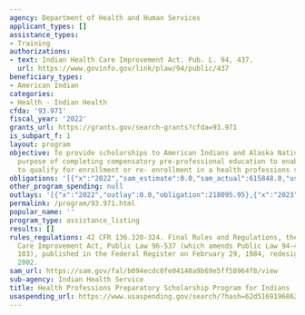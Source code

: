 ```yaml
---
agency: Department of Health and Human Services
applicant_types: []
assistance_types:
- Training
authorizations:
- text: Indian Health Care Improvement Act. Pub. L. 94, 437.
  url: https://www.govinfo.gov/link/plaw/94/public/437
beneficiary_types:
- American Indian
categories:
- Health - Indian Health
cfda: '93.971'
fiscal_year: '2022'
grants_url: https://grants.gov/search-grants?cfda=93.971
is_subpart_f: 1
layout: program
objective: To provide scholarships to American Indians and Alaska Natives for the
  purpose of completing compensatory pre-professional education to enable the recipient
  to qualify for enrollment or re- enrollment in a health professions school or curriculum.
obligations: '[{"x":"2022","sam_estimate":0.0,"sam_actual":615848.0,"usa_spending_actual":218095.95},{"x":"2023","sam_estimate":1500000.0,"sam_actual":0.0,"usa_spending_actual":489432.06},{"x":"2024","sam_estimate":1500000.0,"sam_actual":0.0,"usa_spending_actual":0.0}]'
other_program_spending: null
outlays: '[{"x":"2022","outlay":0.0,"obligation":218095.95},{"x":"2023","outlay":0.0,"obligation":489432.06},{"x":"2024","outlay":0.0,"obligation":0.0}]'
permalink: /program/93.971.html
popular_name: ''
program_type: assistance_listing
results: []
rules_regulations: 42 CFR 136.320-324. Final Rules and Regulations, the Indian Health
  Care Improvement Act, Public Law 96-537 (which amends Public Law 94-437, Section
  103), published in the Federal Register on February 29, 1984, redesignated May 17,
  2002.
sam_url: https://sam.gov/fal/b094ecdc0fe04140a9b69e5ff58964f8/view
sub-agency: Indian Health Service
title: Health Professions Preparatory Scholarship Program for Indians
usaspending_url: https://www.usaspending.gov/search/?hash=62d5169196862e2545057e2318489d9f
---
```

